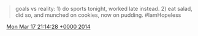 > goals vs reality: 1\) do sports tonight, worked late instead\. 2\) eat salad, did so, and munched on cookies, now on pudding\. \#IamHopeless

<img src="../../media/tweet.ico" width="12" /> [Mon Mar 17 21:14:28 +0000 2014](https://twitter.com/DromerDenker/status/445669518896295936)